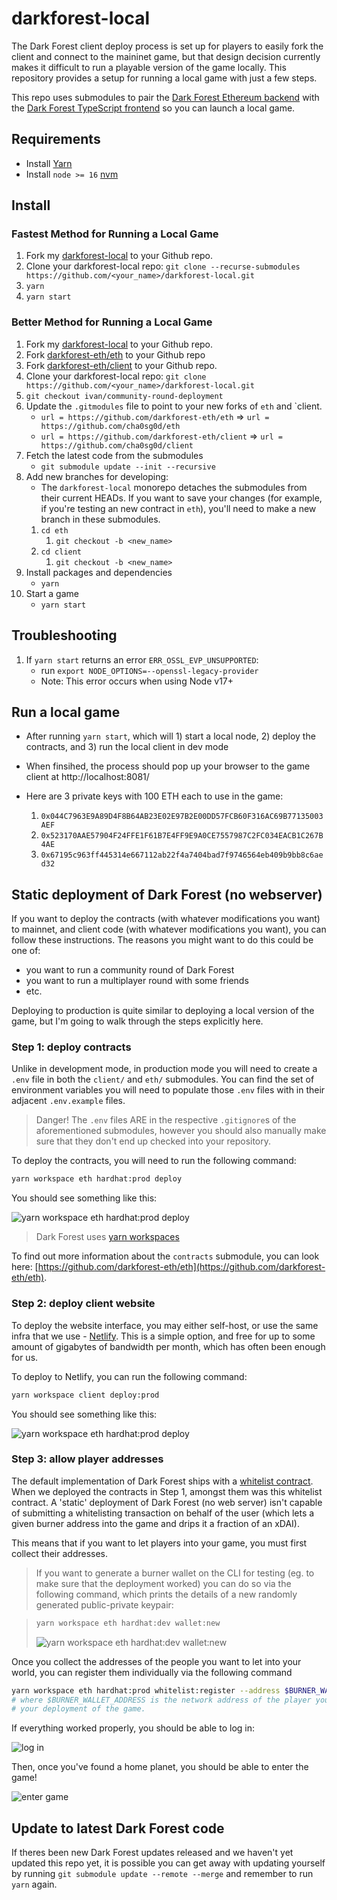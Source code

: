 # darkforest-local

The Dark Forest client deploy process is set up for players to easily fork the client and connect to
the maininet game, but that design decision currently makes it difficult to run a playable version
of the game locally. This repository provides a setup for running a local game with just a few
steps.

This repo uses submodules to pair the [Dark Forest Ethereum
backend](https://github.com/darkforest-eth/eth) with the [Dark Forest TypeScript
frontend](https://github.com/darkforest-eth/client) so you can launch a local game.

## Requirements
* Install [Yarn](https://classic.yarnpkg.com/en/docs/install)
* Install `node >= 16` [nvm](https://github.com/nvm-sh/nvm)

## Install

### Fastest Method for Running a Local Game
1. Fork my [darkforest-local](https://github.com/cha0sg0d/darkforest-local) to your Github repo.
2. Clone your darkforest-local repo: `git clone --recurse-submodules https://github.com/<your_name>/darkforest-local.git`
3. `yarn`
4. `yarn start`

### Better Method for Running a Local Game
1. Fork my [darkforest-local](https://github.com/cha0sg0d/darkforest-local) to your Github repo.
2. Fork [darkforest-eth/eth](https://github.com/darkforest-eth/eth) to your Github repo
3. Fork [darkforest-eth/client](https://github.com/darkforest-eth/client) to your Github repo.
4. Clone your darkforest-local repo: `git clone https://github.com/<your_name>/darkforest-local.git`
5. `git checkout ivan/community-round-deployment`
6. Update the `.gitmodules` file to point to your new forks of `eth` and `client.
    * `url = https://github.com/darkforest-eth/eth` => `url = https://github.com/cha0sg0d/eth`
    * `url = https://github.com/darkforest-eth/client` => `url = https://github.com/cha0sg0d/client`
6. Fetch the latest code from the submodules
    * `git submodule update --init --recursive`   
7. Add new branches for developing:
    - The `darkforest-local` monorepo detaches the submodules from their current HEADs. If you want to save your changes (for example, if you're testing an new contract in `eth`), you'll need to make a new branch in these submodules.
    1. `cd eth`
        1. `git checkout -b <new_name>`
    2. `cd client`
        1. `git checkout -b <new_name>`
7. Install packages and dependencies
    * `yarn`
8. Start a game
    * `yarn start`

## Troubleshooting
1. If `yarn start` returns an error `ERR_OSSL_EVP_UNSUPPORTED`:
    * run `export NODE_OPTIONS=--openssl-legacy-provider`
    * Note: This error occurs when using Node v17+


## Run a local game

- After running `yarn start`, which will 1) start a local node, 2) deploy the contracts, and 3) run the local client in dev mode
- When finsihed, the process should pop up your browser to the game client at http://localhost:8081/

- Here are 3 private keys with 100 ETH each to use in the game:
    1. `0x044C7963E9A89D4F8B64AB23E02E97B2E00DD57FCB60F316AC69B77135003AEF`
    2. `0x523170AAE57904F24FFE1F61B7E4FF9E9A0CE7557987C2FC034EACB1C267B4AE`
    3. `0x67195c963ff445314e667112ab22f4a7404bad7f9746564eb409b9bb8c6aed32`

## Static deployment of Dark Forest (no webserver)

If you want to deploy the contracts (with whatever modifications you want) to mainnet, and client
code (with whatever modifications you want), you can follow these instructions. The reasons you
might want to do this could be one of:

- you want to run a community round of Dark Forest
- you want to run a multiplayer round with some friends
- etc.

Deploying to production is quite similar to deploying a local version of the game, but I'm going to
walk through the steps explicitly here.

### Step 1: deploy contracts

Unlike in development mode, in production mode you will need to create a `.env` file in both the
`client/` and `eth/` submodules. You can find the set of environment variables you will need to
populate those `.env` files with in their adjacent `.env.example` files.

> Danger! The `.env` files ARE in the respective `.gitignore`s of the aforementioned submodules,
> however you should also manually make sure that they don't end up checked into your repository.

To deploy the contracts, you will need to run the following command:

```bash
yarn workspace eth hardhat:prod deploy
```

You should see something like this:

![yarn workspace eth hardhat:prod deploy](img/hardhat_prod_deploy.png)

> Dark Forest uses [yarn workspaces](https://yarnpkg.com/features/workspaces)

To find out more information about the `contracts` submodule, you can look here:
[https://github.com/darkforest-eth/eth](https://github.com/darkforest-eth/eth).

### Step 2: deploy client website

To deploy the website interface, you may either self-host, or use the same infra that we use -
[Netlify](https://www.netlify.com/). This is a simple option, and free for up to some amount of
gigabytes of bandwidth per month, which has often been enough for us.

To deploy to Netlify, you can run the following command:

```bash
yarn workspace client deploy:prod
```

You should see something like this:

![yarn workspace eth hardhat:prod deploy](img/netlify_prod_deploy.png)

### Step 3: allow player addresses

The default implementation of Dark Forest ships with a [whitelist
contract](https://github.com/darkforest-eth/eth/blob/master/contracts/Whitelist.sol). When we
deployed the contracts in Step 1, amongst them was this whitelist contract. A 'static' deployment of
Dark Forest (no web server) isn't capable of submitting a whitelisting transaction on behalf of the
user (which lets a given burner address into the game and drips it a fraction of an xDAI).

This means that if you want to let players into your game, you must first collect their
addresses.

> If you want to generate a burner wallet on the CLI for testing (eg. to make sure that the deployment
> worked) you can do so via the following command, which prints the details of a new randomly
> generated public-private keypair:

> ```bash
> yarn workspace eth hardhat:dev wallet:new
> ```
>
> ![yarn workspace eth hardhat:dev wallet:new](img/new_key.png)

Once you collect the addresses of the people you want to let into your world, you can register them
individually via the following command

```bash
yarn workspace eth hardhat:prod whitelist:register --address $BURNER_WALLET_ADDRESS
# where $BURNER_WALLET_ADDRESS is the network address of the player you want to allow to play in
# your deployment of the game.
```

If everything worked properly, you should be able to log in:

![log in](img/log_in.png)

Then, once you've found a home planet, you should be able to enter the game!

![enter game](img/enter_game.png)

## Update to latest Dark Forest code

If theres been new Dark Forest updates released and we haven't yet updated this repo yet, it is
possible you can get away with updating yourself by running `git submodule update --remote --merge`
and remember to run `yarn` again.
